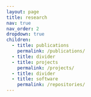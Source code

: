 ```yaml
---
layout: page
title: research
nav: true
nav_order: 2
dropdown: true
children:
  - title: publications
    permalink: /publications/
  - title: divider
  - title: projects
    permalink: /projects/
  - title: divider
  - title: software
    permalink: /repositories/
---
```

